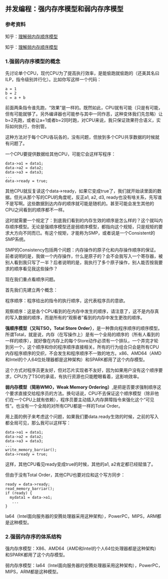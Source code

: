 ## 并发编程：强内存序模型和弱内存序模型

### 参考资料

知乎：[理解弱内存顺序模型](https://zhuanlan.zhihu.com/p/94421667)

知乎：[理解弱内存顺序模型](https://zhuanlan.zhihu.com/p/94421667)



### 1.强弱内存序模型的概念

先讨论单个CPU，现代CPU为了提高执行效率，是能偷跑就偷跑的（还美其名曰ILP，指令级别并行化）。比如你写这样一个代码：

```
a = 1
b = 2
c = a + b
```

前面两条指令谁先跑，“效果”是一样的。既然如此，CPU就有可能（只是有可能，但有可能就够了。另外编译器也可能参与其中一同作恶，这种变体我们先忽略）让b=2先跑，或者让a=1或者b=2同时跑，对CPU来说，我只保证效果符合语义，实际如何执行，你别管。

这种方法对于每个CPU各玩各的，没有问题，但放到多个CPU共享数据的时候就有问题了。

一个CPU要提供数据给其他CPU，可能它会这样写程序：

```
data->a1 = data1;
data->a2 = data2;
data->a3 = data3;
...
data->ready = true;
```

其他CPU就反复读这个data->ready，如果它变成true了，我们就开始读里面的数据。但光从那个写的CPU的角度呢，反正a1, a2, d3, ready也没有啥关系，先写谁不是写啊。这些数据到达内存的顺序就可能是随机的。甚至可能会发生其他的CPU之间看到的顺序都不一样。

这时就需要一个规定了：到底我们看到的内存生效的顺序是怎么样的？这个就叫内存顺序模型。无论是强顺序模型还是弱顺序模型，都指向这个规矩，只是规矩的要求大方向不同而已。有这个规矩，才能称为SMP，或者说是一个Consistent的SMP系统。

SMP的Consistency包括两个问题：内存操作的原子化和内存操作顺序的保证。前者说明的是，我做一个内存操作，什么是原子的？会不会我写入一个寄存器，被别人看到我只写了一半？后者说明的是，我执行了多个原子操作，别人能否按我要求的顺序看见我这些操作？

现在我们重点看顺序问题。

首先我们先建立两个概念：

程序顺序：程序给出的指令的执行顺序，这代表程序员的意欲。

观察顺序：这是各个CPU看到的在内存中发生的顺序，请注意了，这不是内存真的写入数据的顺序，而是所有的“观察者”看到的内存中发生更改的顺序。

**强顺序模型（又叫TSO，Total Store Order）**，是一种靠向程序顺序的顺序模型。所谓Total，就是说，内存（在写操作上）是有一个全局的顺序的（所有人看到的一样的顺序），就好像在内存上的每个Store动作必须有一个排队，一个弄完才轮到另一个，这个顺序和你的程序顺序直接相关。所有的行为组合只会是所有CPU内存程序顺序的交织，不会发生和程序顺序不一致的地方。x86、AMD64（AMD和Intel的个人64位处理器都是这种架构）和SPARK都用了这个内存模型。

这个方式对程序员更友好，但对芯片实现者不友好，因为如果用户没有这个顺序要求，CPU为了TSO的承诺，有执行资源也只能瞪眼看着，这影响效率。

**弱内存模型（简称WMO，Weak Memory Ordering）**,是把是否要求强制顺序这个要求直接交给程序员的方法。换句话说，CPU不去保证这个顺序模型（除非他们在一个CPU上就有依赖），程序员要主动插入内存屏障指令来强化这个“可见性”。也没有一个全局的对所有CPU都是一样的Total Order。

用上面的例子来考虑这个问题，如果我们要data.ready生效的时候，之前的写入都全局可见，那么我可以这样写：

```
data->a1 = data1;
data->a2 = data2;
data->a3 = data3;
...
write_memory_barriar();
data->ready = true;
```

这样，其他CPU看见ready变成true的时候，其他的a1, a2肯定都已经赋值了。

但由于没有Total Order，其他CPU也要对应和这个写方同步：

```
ready = data->ready;
read_memory_barriar();
if (ready) {
  mydata1 = data->a1;
   ...
}
```

Ia64（Intel面向服务器的安腾处理器采用这种架构），PowerPC，MIPS，ARM都是这种模型。

### 2.强弱内存序的体系结构

强内存序模型：X86、AMD64（AMD和Intel的个人64位处理器都是这种架构）和SPARK都用了这个内存模型。

弱内存序模型：Ia64（Intel面向服务器的安腾处理器采用这种架构），PowerPC，MIPS，ARM都是这种模型。






